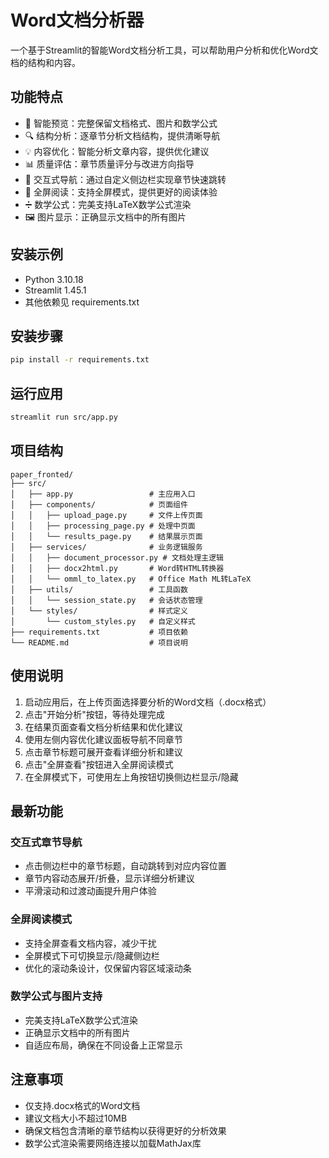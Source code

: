 # Word文档分析器

一个基于Streamlit的智能Word文档分析工具，可以帮助用户分析和优化Word文档的结构和内容。

## 功能特点

- 📝 智能预览：完整保留文档格式、图片和数学公式
- 🔍 结构分析：逐章节分析文档结构，提供清晰导航
- 💡 内容优化：智能分析文章内容，提供优化建议
- 📊 质量评估：章节质量评分与改进方向指导
- 🔖 交互式导航：通过自定义侧边栏实现章节快速跳转
- 📱 全屏阅读：支持全屏模式，提供更好的阅读体验
- ➗ 数学公式：完美支持LaTeX数学公式渲染
- 🖼️ 图片显示：正确显示文档中的所有图片

## 安装示例

- Python 3.10.18
- Streamlit 1.45.1
- 其他依赖见 requirements.txt

## 安装步骤

```bash
pip install -r requirements.txt
```

## 运行应用

```bash
streamlit run src/app.py
```

## 项目结构

```
paper_fronted/
├── src/
│   ├── app.py                 # 主应用入口
│   ├── components/            # 页面组件
│   │   ├── upload_page.py     # 文件上传页面
│   │   ├── processing_page.py # 处理中页面
│   │   └── results_page.py    # 结果展示页面
│   ├── services/              # 业务逻辑服务
│   │   ├── document_processor.py # 文档处理主逻辑
│   │   ├── docx2html.py       # Word转HTML转换器
│   │   └── omml_to_latex.py   # Office Math ML转LaTeX
│   ├── utils/                 # 工具函数
│   │   └── session_state.py   # 会话状态管理
│   └── styles/                # 样式定义
│       └── custom_styles.py   # 自定义样式
├── requirements.txt           # 项目依赖
└── README.md                  # 项目说明
```

## 使用说明

1. 启动应用后，在上传页面选择要分析的Word文档（.docx格式）
2. 点击"开始分析"按钮，等待处理完成
3. 在结果页面查看文档分析结果和优化建议
4. 使用左侧内容优化建议面板导航不同章节
5. 点击章节标题可展开查看详细分析和建议
6. 点击"全屏查看"按钮进入全屏阅读模式
7. 在全屏模式下，可使用左上角按钮切换侧边栏显示/隐藏

## 最新功能

### 交互式章节导航
- 点击侧边栏中的章节标题，自动跳转到对应内容位置
- 章节内容动态展开/折叠，显示详细分析建议
- 平滑滚动和过渡动画提升用户体验

### 全屏阅读模式
- 支持全屏查看文档内容，减少干扰
- 全屏模式下可切换显示/隐藏侧边栏
- 优化的滚动条设计，仅保留内容区域滚动条

### 数学公式与图片支持
- 完美支持LaTeX数学公式渲染
- 正确显示文档中的所有图片
- 自适应布局，确保在不同设备上正常显示

## 注意事项

- 仅支持.docx格式的Word文档
- 建议文档大小不超过10MB
- 确保文档包含清晰的章节结构以获得更好的分析效果
- 数学公式渲染需要网络连接以加载MathJax库
